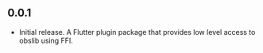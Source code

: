 ## 0.0.1

* Initial release. A Flutter plugin package that provides low level access to
obslib using FFI.
